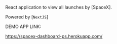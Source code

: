 React application to view all launches by [SpaceX].

Powered by [`NextJS`]

DEMO APP LINK:

https://spacex-dashboard-ps.herokuapp.com/
